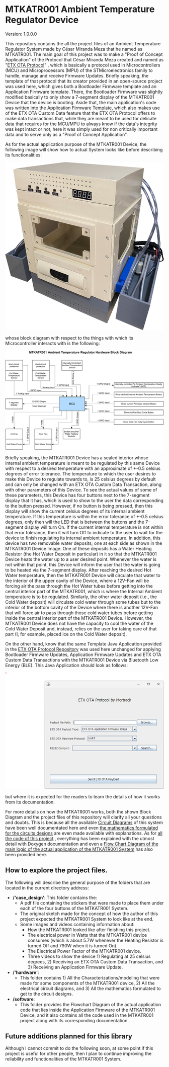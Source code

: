 # MTKATR001 Ambient Temperature Regulator Device

Version: 1.0.0.0

This repository contains the all the project files of an Ambient Temperature Regulator System made by César Miranda Meza
that he named as MTKATR001. The main goal of this project was to make a "Proof of Concept Application" of the Protocol
that César Miranda Meza created and named as "<a href=https://github.com/Mortrack/ETX_OTA_Protocol>ETX OTA Protocol</a>"
, which is basically a protocol used in Microcontrollers (MCU) and Microprocessors (MPU) of the STMicroelectronics
family to handle, manage and receive Firmware Updates. Briefly speaking, the template of that protocol that its creator
provided in an open-source project was used here, which gives both a Bootloader Firmware template and an Application
Firmware template. There, the Bootloader Firmware was slightly modified basically to only show a 7-segment display of
the MTKATR001 Device that the device is booting. Aside that, the main application's code was written into the
Application Firmware Template, which also makes use of the ETX OTA Custom Data feature that the ETX OTA Protocol offers
to make data transactions that, while they are meant to be used for delicate data that requires for the MCU/MPU to
always know if the data's integrity was kept intact or not, here it was simply used for non critically important data
and to serve only as a "Proof of Concept Application".

As for the actual application purpose of the MTKATR001 Device, the following image will show how to actual System looks
like before describing its functionalities:

![](case_design/videos_and_photos_of_results/photo_MTKATR001_system_finished_2024-04-19_reworked_version.png)

whose block diagram with respect to the things with which its Microcontroller interacts with is the following:

![](hardware/diagrams/block_diagrams/MTKATR001_hardware_block_diagram.png)

Briefly speaking, the MTKATR001 Device has a sealed interior whose internal ambient temperature is meant to be regulated
by this same Device with respect to a desired temperature with an approximate of +-0.5 celsius degrees of error
tolerance. The temperature to which the user desires to make this Device to regulate towards to, is 25 celsius degrees
by default and can only be changed with an ETX OTA Custom Data Transaction, along with other parameters of this Device.
To see the actual values of some of these parameters, this Device has four buttons next to the 7-segment display that it
has, which is used to show to the user the data corresponding to the button pressed. However, if no button is being
pressed, then this display will show the current celsius degrees of its internal ambient temperature. If this
temperature is within the error tolerance of +-0.5 celsius degrees, only then will the LED that is between the buttons
and the 7-segment display will turn On. If the current internal temperature is not within that error tolerance, then it
will turn Off to indicate to the user to wait for the device to finish regulating its internal ambient temperature. In
addition, this device has two removable water deposits; one at each side as shown in the MTKATR001 Device Image. One of
these deposits has a Water Heating Resistor (the Hot Water Deposit in particular) in it so that the MTKATR001 Device
heats the water up to a user desired point. Whenever the water is not within that point, this Device will inform the
user that the water is going to be heated via the 7-segment display. After reaching the desired Hot Water temperature,
then the MTKATR001 Device will circulate that water to the interior of the upper cavity of the Device, where a 12V-Fan
will be forcing air the pass through the Hot Water tubes before getting into the central interior part of the MTKATR001,
which is where the Internal Ambient temperature is to be regulated. Similarly, the other water deposit (i.e., the Cold
Water deposit) will circulate cold water through some tubes but to the interior of the bottom cavity of the Device where
there is another 12V-Fan that will force air to pass through those cold water tubes before getting inside the central
interior part of the MTKATR001 Device. However, the MTKATR001 Device does not have the capacity to cool the water of the
Cold Water Deposit and, instead, relies on the user for taking care of that part (I, for example, placed ice on the Cold
Water deposit).

On the other hand, know that the same Template Java Application provided in the
<a href=https://github.com/Mortrack/ETX_OTA_Protocol>ETX OTA Protocol Repository</a> was used here unchanged for
applying Bootloader Firmware Updates, Application Firmware Updates and ETX OTA Custom Data Transactions with the
MTKATR001 Device via Bluetooth Low Energy (BLE). This Java Application should look as follows:

![](case_design/videos_and_photos_of_results/view_of_the_etx_ota_java_application_template.png)

but where it is expected for the readers to learn the details of how it works from its documentation.

For more details on how the MTKATR001 works, both the shown Block Diagram and the project files of this repository will
clarify all your questions and doubts. This is because all the available
<a href=https://github.com/Mortrack/MTKATR001_ambient_temperature_regulator/tree/main/hardware/diagrams/circuit_diagrams>Circuit Diagrams</a>
of this system have been well
documentated here and even
<a href=https://github.com/Mortrack/MTKATR001_ambient_temperature_regulator/blob/main/hardware/mathematics/circuit_diagrams_calculations.pdf>the mathematics formulated for the circuits designs</a>
are even made available with explanations. As for
<a href=https://github.com/Mortrack/MTKATR001_ambient_temperature_regulator/tree/main/software/code>all the code of this project</a>
, everything has been explained with the utmost detail with Doxygen
documentation and even a
<a href=https://github.com/Mortrack/MTKATR001_ambient_temperature_regulator/blob/main/software/diagrams/flowchart_diagrams/mtkatr001_ambient_temperature_regulator_flowchart_diagram.png>Flow Chart Diagram of the main logic of the actual application of the MTKATR001 System</a>
has also been provided here.

## How to explore the project files.
The following will describe the general purpose of the folders that are located in the current directory address:

- **/'case_design'**: This folder contains the:
    - A pdf file containing the stickers that were made to place them under each of the four buttons of the MTKATR001 System.
    - The original sketch made for the concept of how the author of this project expected the MTKATR001 System to look like at the end.
    - Some images and videos containing information about:
        - How the MTKATR001 looked like after finishing this project.
        - The electrical power in Watts that the MTKATR001 device consumes (which is about 5.7W whenever the Heating Resistor is turned Off and 790W when it is turned On).
        - The Electrical Power Factor of the MTKATR001 device.
        - Three videos to show the device 1) Regulating at 25 celsius degrees, 2) Receiving an ETX OTA Custom Data Transaction, and 3) Receiving an Application Firmware Update. 
- **/'hardware'**:
    - This folder contains 1) All the Characterizations/modeling that were made for some components of the MTKATR001 device, 2) All the electrical circuit diagrams, and 3) All the mathematics formulated to get to the circuit designs. 
- **/software**:
    - This folder provides the Flowchart Diagram of the actual application code that lies inside the Application Firmware of the MTKATR001 Device, and it also contains all the code used in the MTKATR001 project along with its corresponding documentation.

## Future additions planned for this library

Although I cannot commit to do the following soon, at some point if this project is useful for other people, then I plan
to continue improving the reliability and functionalities of the MTKATR001 System.
